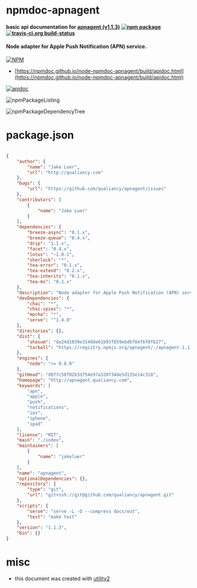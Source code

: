 # npmdoc-apnagent

#### basic api documentation for  [apnagent (v1.1.3)](http://apnagent.qualiancy.com)  [![npm package](https://img.shields.io/npm/v/npmdoc-apnagent.svg?style=flat-square)](https://www.npmjs.org/package/npmdoc-apnagent) [![travis-ci.org build-status](https://api.travis-ci.org/npmdoc/node-npmdoc-apnagent.svg)](https://travis-ci.org/npmdoc/node-npmdoc-apnagent)

#### Node adapter for Apple Push Notification (APN) service.

[![NPM](https://nodei.co/npm/apnagent.png?downloads=true&downloadRank=true&stars=true)](https://www.npmjs.com/package/apnagent)

- [https://npmdoc.github.io/node-npmdoc-apnagent/build/apidoc.html](https://npmdoc.github.io/node-npmdoc-apnagent/build/apidoc.html)

[![apidoc](https://npmdoc.github.io/node-npmdoc-apnagent/build/screenCapture.buildCi.browser.%252Ftmp%252Fbuild%252Fapidoc.html.png)](https://npmdoc.github.io/node-npmdoc-apnagent/build/apidoc.html)

![npmPackageListing](https://npmdoc.github.io/node-npmdoc-apnagent/build/screenCapture.npmPackageListing.svg)

![npmPackageDependencyTree](https://npmdoc.github.io/node-npmdoc-apnagent/build/screenCapture.npmPackageDependencyTree.svg)



# package.json

```json

{
    "author": {
        "name": "Jake Luer",
        "url": "http://qualiancy.com"
    },
    "bugs": {
        "url": "https://github.com/qualiancy/apnagent/issues"
    },
    "contributors": [
        {
            "name": "Jake Luer"
        }
    ],
    "dependencies": {
        "breeze-async": "0.1.x",
        "breeze-queue": "0.4.x",
        "drip": "1.1.x",
        "facet": "0.4.x",
        "lotus": "~1.0.1",
        "sherlock": "*",
        "tea-error": "0.1.x",
        "tea-extend": "0.2.x",
        "tea-inherits": "0.1.x",
        "tea-ms": "0.1.x"
    },
    "description": "Node adapter for Apple Push Notification (APN) service.",
    "devDependencies": {
        "chai": "*",
        "chai-spies": "*",
        "mocha": "*",
        "serve": "^1.4.0"
    },
    "directories": {},
    "dist": {
        "shasum": "da24d1039e3140de61b93f859ebd6784fbf8fb27",
        "tarball": "https://registry.npmjs.org/apnagent/-/apnagent-1.1.3.tgz"
    },
    "engines": {
        "node": ">= 0.8.0"
    },
    "gitHead": "d077c58f02b3d754e97a320734de5d135e14c318",
    "homepage": "http://apnagent.qualiancy.com",
    "keywords": [
        "apn",
        "apple",
        "push",
        "notifications",
        "ios",
        "iphone",
        "ipad"
    ],
    "license": "MIT",
    "main": "./index",
    "maintainers": [
        {
            "name": "jakeluer"
        }
    ],
    "name": "apnagent",
    "optionalDependencies": {},
    "repository": {
        "type": "git",
        "url": "git+ssh://git@github.com/qualiancy/apnagent.git"
    },
    "scripts": {
        "serve": "serve -L -D --compress docs/out",
        "test": "make test"
    },
    "version": "1.1.3",
    "bin": {}
}
```



# misc
- this document was created with [utility2](https://github.com/kaizhu256/node-utility2)
